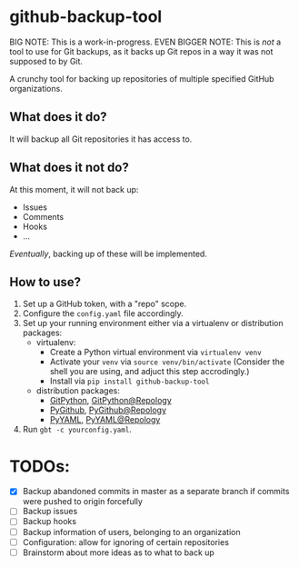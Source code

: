 # github-backup-tool

BIG NOTE: This is a work-in-progress.
EVEN BIGGER NOTE: This is *not* a tool to use for Git backups, as it backs up Git repos in a way it was not supposed to by Git.

A crunchy tool for backing up repositories of multiple specified GitHub organizations.

## What does it do?
It will backup all Git repositories it has access to.

## What does it not do?
At this moment, it will not back up:
* Issues
* Comments
* Hooks
* ...

*Eventually*, backing up of these will be implemented.

## How to use?

1. Set up a GitHub token, with a "repo" scope.
2. Configure the `config.yaml` file accordingly.
3. Set up your running environment either via a virtualenv or distribution packages:
   * virtualenv:
       * Create a Python virtual environment via `virtualenv venv`
       * Activate your `venv` via `source venv/bin/activate` (Consider the shell you are using, and adjuct this step accrodingly.)
       * Install via `pip install github-backup-tool`
   * distribution packages:
      * [GitPython](https://github.com/gitpython-developers/GitPython), [GitPython@Repology](https://repology.org/project/python:gitpython/versions)
      * [PyGithub](https://github.com/PyGithub/PyGithub), [PyGithub@Repology](https://repology.org/project/python:pygithub/versions)
      * [PyYAML](https://pyyaml.org/), [PyYAML@Repology](https://repology.org/project/python:pyyaml/versions)
4. Run `gbt -c yourconfig.yaml`.

# TODOs:
- [x] Backup abandoned commits in master as a separate branch if commits were pushed to origin forcefully
- [ ] Backup issues
- [ ] Backup hooks
- [ ] Backup information of users, belonging to an organization
- [ ] Configuration: allow for ignoring of certain repositories
- [ ] Brainstorm about more ideas as to what to back up
